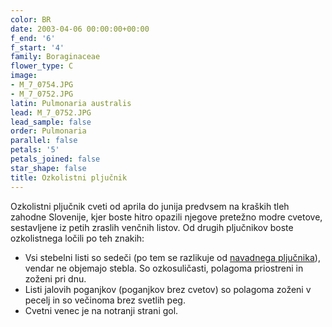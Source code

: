 ```yaml
---
color: BR
date: 2003-04-06 00:00:00+00:00
f_end: '6'
f_start: '4'
family: Boraginaceae
flower_type: C
image:
- M_7_0754.JPG
- M_7_0752.JPG
latin: Pulmonaria australis
lead: M_7_0752.JPG
lead_sample: false
order: Pulmonaria
parallel: false
petals: '5'
petals_joined: false
star_shape: false
title: Ozkolistni pljučnik
---
```

Ozkolistni pljučnik cveti od aprila do junija predvsem na kraških tleh zahodne Slovenije, kjer boste hitro opazili njegove pretežno modre cvetove, sestavljene iz petih zraslih venčnih listov. Od drugih pljučnikov boste ozkolistnega ločili po teh znakih:

-   Vsi stebelni listi so sedeči (po tem se razlikuje od [navadnega pljučnika](../pulmonariaofficinalis/)), vendar ne objemajo stebla. So ozkosuličasti, polagoma priostreni in zoženi pri dnu.
-   Listi jalovih poganjkov (poganjkov brez cvetov) so polagoma zoženi v pecelj in so večinoma brez svetlih peg.
-   Cvetni venec je na notranji strani gol.
